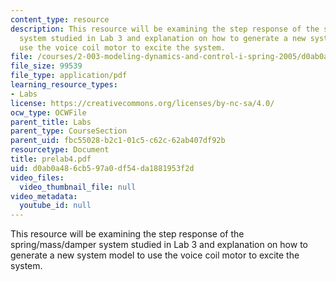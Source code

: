 ```yaml
---
content_type: resource
description: This resource will be examining the step response of the spring/mass/damper
  system studied in Lab 3 and explanation on how to generate a new system model to
  use the voice coil motor to excite the system.
file: /courses/2-003-modeling-dynamics-and-control-i-spring-2005/d0ab0a486cb597a0df54da1881953f2d_prelab4.pdf
file_size: 99539
file_type: application/pdf
learning_resource_types:
- Labs
license: https://creativecommons.org/licenses/by-nc-sa/4.0/
ocw_type: OCWFile
parent_title: Labs
parent_type: CourseSection
parent_uid: fbc55028-b2c1-01c5-c62c-62ab407df92b
resourcetype: Document
title: prelab4.pdf
uid: d0ab0a48-6cb5-97a0-df54-da1881953f2d
video_files:
  video_thumbnail_file: null
video_metadata:
  youtube_id: null
---
```

This resource will be examining the step response of the spring/mass/damper system studied in Lab 3 and explanation on how to generate a new system model to use the voice coil motor to excite the system.
